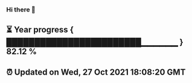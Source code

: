 ### Hi there 👋
⏳ Year progress { ████████████████████████▁▁▁▁▁▁ } 82.12 %
---
⏰ Updated on Wed, 27 Oct 2021 18:08:20 GMT
---
